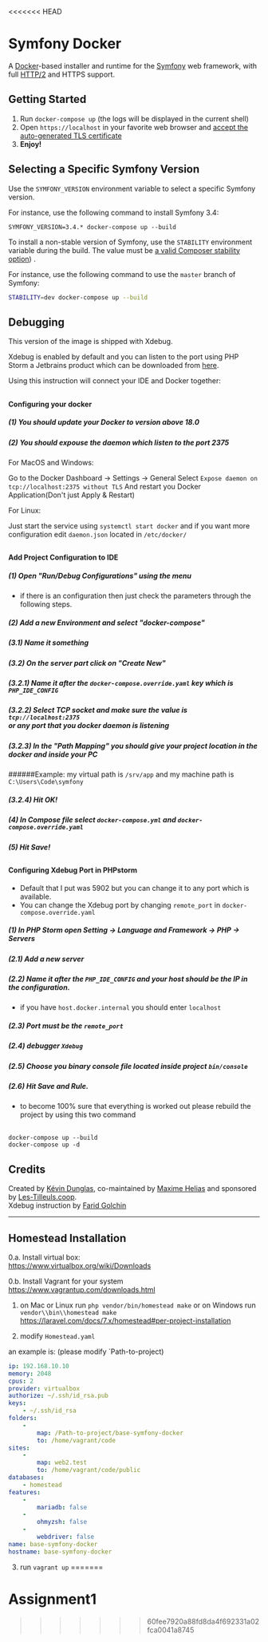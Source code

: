 <<<<<<< HEAD
# Symfony Docker

A [Docker](https://www.docker.com/)-based installer and runtime for the [Symfony](https://symfony.com) web framework, with full [HTTP/2](https://symfony.com/doc/current/weblink.html) and HTTPS support.

## Getting Started

1. Run `docker-compose up` (the logs will be displayed in the current shell)
2. Open `https://localhost` in your favorite web browser and [accept the auto-generated TLS certificate](https://stackoverflow.com/a/15076602/1352334)
3. **Enjoy!**

## Selecting a Specific Symfony Version

Use the `SYMFONY_VERSION` environment variable to select a specific Symfony version.

For instance, use the following command to install Symfony 3.4:

`SYMFONY_VERSION=3.4.* docker-compose up --build`

To install a non-stable version of Symfony, use the `STABILITY` environment variable during the build.
The value must be [a valid Composer stability option](https://getcomposer.org/doc/04-schema.md#minimum-stability)) .

For instance, use the following command to use the `master` branch of Symfony:

```bash
STABILITY=dev docker-compose up --build
```

## Debugging
This version of the image is shipped with Xdebug.

Xdebug is enabled by default and you can listen to the port using PHP Storm a Jetbrains product which can be downloaded from [here](https://www.jetbrains.com/phpstorm/).

Using this instruction will connect your IDE and Docker together:
##
#### Configuring your docker
##### (1) You should update your Docker to version above 18.0
##### (2) You should expouse the daemon which listen to the port 2375

For MacOS and Windows:

Go to the Docker Dashboard -> Settings -> General
Select <code>Expose daemon on tcp://localhost:2375 without TLS</code>
And restart you Docker Application(Don't just Apply & Restart)

For Linux:

Just start the service using <code>systemctl start docker</code> and if you want more configuration edit <code>daemon.json</code>
located in <code>/etc/docker/</code>
##
#### Add Project Configuration to IDE

##### (1) Open "Run/Debug Configurations" using the menu
- if there is an configuration then just check the parameters through the following steps.

##### (2) Add a new Environment and select "docker-compose"
##### (3.1) Name it something
##### (3.2) On the server part click on "Create New"
##### (3.2.1) Name it after the <code>docker-compose.override.yaml</code> key which is <code>PHP_IDE_CONFIG</code>
##### (3.2.2) Select TCP socket and make sure the value is <code>tcp://localhost:2375 </code> or any port that you docker daemon is listening
##### (3.2.3) In the "Path Mapping" you should give your project location in the docker and inside your PC
   ######Example: my virtual path is <code>/srv/app</code> and my machine path is <code>C:\Users\Code\symfony</code>
##### (3.2.4) Hit OK!
##### (4) In Compose file select <code>docker-compose.yml</code> and <code>docker-compose.override.yaml</code>
##### (5) Hit Save!

##
#### Configuring Xdebug Port in PHPstorm

- Default that I put was 5902 but you can change it to any port which is available.
- You can change the Xdebug port by changing <code>remote_port</code> in <code>docker-compose.override.yaml</code> 
##### (1) In PHP Storm open Setting -> Language and Framework -> PHP -> Servers
##### (2.1) Add a new server
##### (2.2) Name it after the <code>PHP_IDE_CONFIG</code> and your host should be the IP in the configuration.
 - if you have <code>host.docker.internal</code> you should enter <code>localhost</code>
 ##### (2.3) Port must be the <code>remote_port</code>
 ##### (2.4) debugger <code>Xdebug</code>
 ##### (2.5) Choose you binary console file located inside project <code>bin/console</code>
 ##### (2.6) Hit Save and Rule.
 
 - to become 100% sure that everything is worked out please rebuild the project by using this two command
 <br>
 <code>docker-compose up --build</code>
 <br>
 <code>docker-compose up -d</code>
   





  

## Credits

Created by [Kévin Dunglas](https://dunglas.fr), co-maintained by [Maxime Helias](https://twitter.com/maxhelias) and sponsored by [Les-Tilleuls.coop](https://les-tilleuls.coop).<br>
Xdebug instruction by [Farid Golchin](http://igolchin.com)

------

## Homestead Installation

0.a. Install virtual box:  
https://www.virtualbox.org/wiki/Downloads

0.b. Install Vagrant for your system  
https://www.vagrantup.com/downloads.html 

1. on Mac or Linux run `php vendor/bin/homestead make` or 
on Windows run `vendor\\bin\\homestead make`  
https://laravel.com/docs/7.x/homestead#per-project-installation

2. modify `Homestead.yaml`

an example is: (please modify `Path-to-project)
```yaml
ip: 192.168.10.10
memory: 2048
cpus: 2
provider: virtualbox
authorize: ~/.ssh/id_rsa.pub
keys:
    - ~/.ssh/id_rsa
folders:
    -
        map: /Path-to-project/base-symfony-docker
        to: /home/vagrant/code
sites:
    -
        map: web2.test
        to: /home/vagrant/code/public
databases:
    - homestead
features:
    -
        mariadb: false
    -
        ohmyzsh: false
    -
        webdriver: false
name: base-symfony-docker
hostname: base-symfony-docker
```
3. run `vagrant up`
=======
# Assignment1
>>>>>>> 60fee7920a88fd8da4f692331a02fca0041a8745
